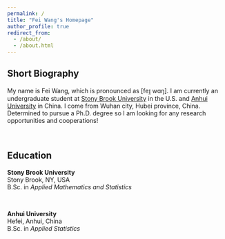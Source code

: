 ```yaml
---
permalink: /
title: "Fei Wang's Homepage"
author_profile: true
redirect_from: 
  - /about/
  - /about.html
---
```

## Short Biography
My name is Fei Wang, which is pronounced as \[feɪ̯ wɑŋ\]. I am currently an undergraduate student at [Stony Brook University](https://www.stonybrook.edu) in the U.S. and [Anhui University](https://www.ahu.edu.cn) in China. I come from Wuhan city, Hubei province, China. Determined to pursue a Ph.D. degree so I am looking for any research opportunities and cooperations!

<br>
            
## Education
**Stony Brook University**<br>
Stony Brook, NY, USA<br>
B.Sc. in *Applied Mathematics and Statistics*

<br>

**Anhui University**<br>
Hefei, Anhui, China<br>
B.Sc. in *Applied Statistics*
